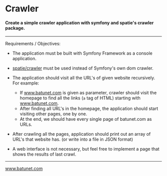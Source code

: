 # Crawler

#### Create a simple crawler application with symfony and spatie's crawler package.
___

  Requirements / Objectives:
  
  - The application must be built with Symfony Framework as a console application.
  - [spatie/crawler](https://github.com/spatie/crawler) must be used instead of Symfony's own dom crawler.
  - The application should visit all the URL's of given website recursively. For example:
    * If www.batunet.com is given as parameter, crawler should visit the homepage to find all the links (`a` tag of HTML) starting with www.batunet.com.
    * After finding all URL's in the homepage, the application should start visiting other pages, one by one.
    * At the end, we should have every single page of batunet.com as URLs.
  
  - After crawling all the pages, application should print out an array of URL's that website has. (or write into a file in JSON format)
  - A web interface is not necessary, but feel free to implement a page that shows the results of last crawl.

___
www.batunet.com